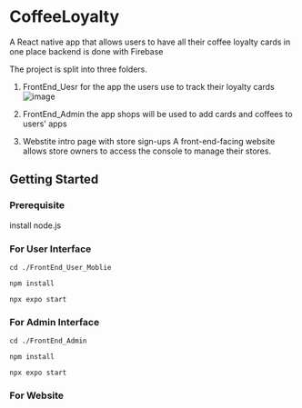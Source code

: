 # CoffeeLoyalty

A React native app that allows users to have all their coffee loyalty cards in one place
backend is done with Firebase

The project is split into three folders.

1. FrontEnd_Uesr
   for the app the users use to track their loyalty cards
   ![image](https://github.com/jlund0/CoffeeLoyalty/assets/72682409/5b649866-86c6-46e0-812a-a12c433a089b)

2. FrontEnd_Admin
   the app shops will be used to add cards and coffees to users' apps

3. Webstite
   intro page with store sign-ups
   A front-end-facing website allows store owners to access the console to manage their stores.
   

## Getting Started

### Prerequisite

install node.js

### For User Interface

`cd ./FrontEnd_User_Moblie`

`npm install`

`npx expo start`

### For Admin Interface

`cd ./FrontEnd_Admin`

`npm install`

`npx expo start`

### For Website


